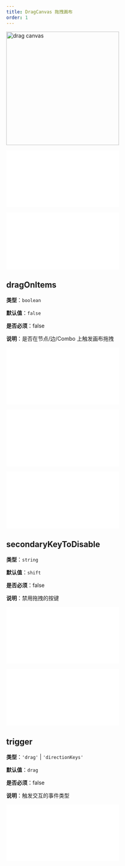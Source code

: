 ```yaml
---
title: DragCanvas 拖拽画布
order: 1
---
```


<img alt="drag canvas" src="https://mdn.alipayobjects.com/huamei_qa8qxu/afts/img/A*zG5VTJ6tPakAAAAAAAAAAAAADmJ7AQ/original" height='300'/>

<embed src="../../common/BehaviorEnableOptimize.zh.md"></embed>

<embed src="../../common/BehaviorEventName.zh.md"></embed>

## dragOnItems

**类型**：`boolean`

**默认值**：`false`

**是否必须**：false

**说明**：是否在节点/边/Combo 上触发画布拖拽

<embed src="../../common/BehaviorDirection.zh.md"></embed>

<embed src="../../common/BehaviorSecondaryKey.zh.md"></embed>

<embed src="../../common/BehaviorScalableRange.zh.md"></embed>

## secondaryKeyToDisable

**类型**：`string`

**默认值**：`shift`

**是否必须**：false

**说明**：禁用拖拽的按键

<embed src="../../common/BehaviorShouldBegin.zh.md"></embed>

<embed src="../../common/BehaviorSpeedUpKey.zh.md"></embed>

## trigger

**类型**：`'drag'` | `'directionKeys'`

**默认值**：`drag`

**是否必须**：false

**说明**：触发交互的事件类型

<embed src="../../common/IG6GraphEvent.zh.md"></embed>
